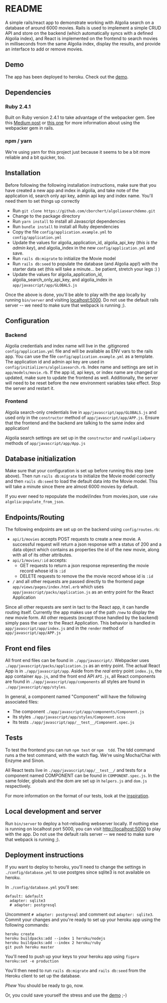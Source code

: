 # README

A simple rails/react app to demonstrate working with Algolia search on a database of around 6000 movies. Rails is used to implement a simple CRUD API and store on the backend (which automatically syncs with a defined Algolia index), and React is implemented on the frontend to search movies in milliseconds from the same Algolia index, display the results, and provide an interface to add or remove movies.

## Demo

The app has been deployed to heroku. Check out the [demo](https://algoliasearchdemo.herokuapp.com).

## Dependencies

### Ruby 2.4.1

Built on Ruby version 2.4.1 to take advantage of the webpacker gem. See this [Medium post](https://medium.com/statuscode/introducing-webpacker-7136d66cddfb) or [this one](https://medium.com/@hpux/rails-5-1-loves-javascript-a1d84d5318b) for more information about using the webpacker gem in rails.

### npm / yarn

We're using yarn for this project just because it seems to be a bit more reliable and a bit quicker, too.

## Installation

Before following the following installation instructions, make sure that you have created a new app  and index in algolia, and take note of the application id, search only api key, admin api key and index name. You'll need them to set things up correctly

  - Run `git clone https://github.com/cborchert/algoliasearchdemo.git`
  - Change to the package directory
  - Run `yarn install` to install all Javascript dependencies
  - Run `bundle install` to install all Ruby dependencies
  - Copy the file `config/application.example.yml` to `config/application.yml`
  - Update the values for algolia_application_id, algolia_api_key (*this is the admin key*),  and algolia_index in the new `config/application.yml` and save.
  - Run `rails db:migrate` to initialize the Movie model
  - Run `rails db:seed` to populate the database (and Algolia app!) with the starter data set (this will take a minute... be patient, stretch your legs :) )
  - Update the values for algolia_application_id, algolia_search_only_api_key, and algolia_index in `app/javascript/app/GLOBALS.js`

Once the above is done, you'll be able to play with the app locally by running `bin/server` and visiting [localhost:5000](http://localhost:5000). Do not use the default rails server -- we need to make sure that webpack is running ;).

## Configuration

### Backend

Algolia credentials and index name will live in the .gitignored `config/application.yml` file and will be available as ENV vars to the rails app. You can use the file `config/application.example.yml` as a template. The application id and admin api key are used in  `config/initializers/algoliasearch.rb`. Index name and settings are set in `app/models/movie.rb`. If the app id, api keys, or index name are changed or updated, make sure to update the frontend as well. Additionally, the server will need to be reset before the new environment variables take effect. Stop the server and restart it.

### Frontend

Algolia search-only credentials live in `app/javascript/app/GLOBALS.js` and used only in the `constructor` method of `app/javascript/app/APP.js`. Ensure that the frontend and the backend are talking to the same index and application!

Algolia search settings are set up in the `constructor` and `runAlgoliaQuery` methods of `app/javascript/app/App.js`

## Database initialization

Make sure that your configuration is set up before running this step (see above).
Then run `rails db:migrate` to initialize the Movie model correctly and then `rails db:seed` to load the default data into the Movie model. This will take a minute since there are almost 6000 movies by default.

If you ever need to repopulate the model/index from movies.json, use `rake algolia:populate_from_json`.


## Endpoints/Routing

The following endpoints are set up on the backend using `config/routes.rb`:

  -  `api/1/movies` accepts POST requests to create a new movie. A successful request will return a json response with a status of 200 and a data object which contains as properties the id of the new movie, along with all of its other attributes.
  -  `api/1/movies/:id` accepts:
     -  GET requests to return a json response representing the movie record whose id is `:id`
     -  DELETE requests to remove the the movie record whose id is `:id`
  - `/` and all other requests are passed directly to the frontend page `app/views/pages/index.html.erb` which uses `app/javascript/packs/application.js` as an entry point for the React Application

Since all other requests are sent in tact to the React app, it can handle routing itself. Currently the app makes use of the path `/new` to display the new movie form. All other requests (except those handled by the backend) simply pass the user to the React Application. This behavior is handled in `app/javascript/app/index.js` and in the `render` method of `app/javascript/app/APP.js`


## Front end files

All front end files can be found in `./app/javascript/`. Webpacker uses `./app/javascript/packs/application.js` as an entry point. The actual React App is in `./app/javascript/app`. Aside from the *real* entry point `index.js`, the app container `App.js`, and the front end API `API.js`, all React components are found in `./app/javascript/app/components` all styles are found in `./app/javascript/app/styles`.

In general, a component named "Component" will have the following associated files:
  - The component `./app/javascript/app/components/Component.js`
  - Its styles `./app/javascript/app/styles/Component.scss`
  - Its tests `./app/javascript/app/__test__/Component.spec.js`


## Tests

To test the frontend you can run `npm test` or `npm  tdd`. The tdd command runs a the test command, with the watch flag. We're using Mocha/Chai with Enzyme and Sinon.

All React tests live in `./app/javascript/app/__test__/` and tests for a component named COMPONENT can be found in `COMPONENT.spec.js`. In the same folder, globals and the dom are set up in `helpers.js` and `dom.js` respectively.

For more information on the format of our tests, look at the [inspiration](http://blog.ricardofilipe.com/post/react-enzyme-tdd-tutorial).

## Local development and server

Run `bin/server` to deploy a hot-reloading webserver locally. If nothing else is running on localhost port 5000, you can visit [http://localhost:5000](http://localhost:5000) to play with the app. Do not use the default rails server -- we need to make sure that webpack is running ;).

## Deployment instructions

If you want to deploy to heroku, you'll need to change the settings in `./config/database.yml` to use postgres since sqlite3 is not available on heroku.

In `./config/database.yml` you'll see:

```
default: &default
  adapter: sqlite3
  # adapter: postgresql
```

Uncomment `# adapter: postgresql` and comment out `adapter: sqlite3`. Commit your changes and you're ready to set up your heroku app using the following commands:

```
heroku create
heroku buildpacks:add --index 1 heroku/nodejs
heroku buildpacks:add --index 2 heroku/ruby
git push heroku master
```
You'll need to push up your keys to your heroku app using `figaro heroku:set -e production`

You'll then need to run `rails db:migrate` and `rails db:seed` from the Heroku client to set up the database.

*Phew* You should be ready to go, now.

Or, you could save yourself the stress and use the [demo](https://algoliasearchdemo.herokuapp.com) ;-)
